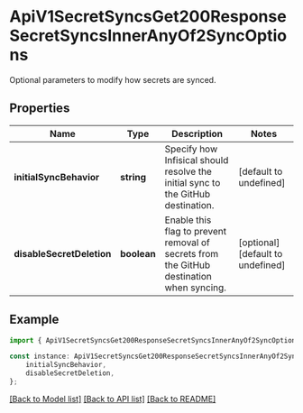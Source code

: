 # ApiV1SecretSyncsGet200ResponseSecretSyncsInnerAnyOf2SyncOptions

Optional parameters to modify how secrets are synced.

## Properties

Name | Type | Description | Notes
------------ | ------------- | ------------- | -------------
**initialSyncBehavior** | **string** | Specify how Infisical should resolve the initial sync to the GitHub destination. | [default to undefined]
**disableSecretDeletion** | **boolean** | Enable this flag to prevent removal of secrets from the GitHub destination when syncing. | [optional] [default to undefined]

## Example

```typescript
import { ApiV1SecretSyncsGet200ResponseSecretSyncsInnerAnyOf2SyncOptions } from './api';

const instance: ApiV1SecretSyncsGet200ResponseSecretSyncsInnerAnyOf2SyncOptions = {
    initialSyncBehavior,
    disableSecretDeletion,
};
```

[[Back to Model list]](../README.md#documentation-for-models) [[Back to API list]](../README.md#documentation-for-api-endpoints) [[Back to README]](../README.md)
